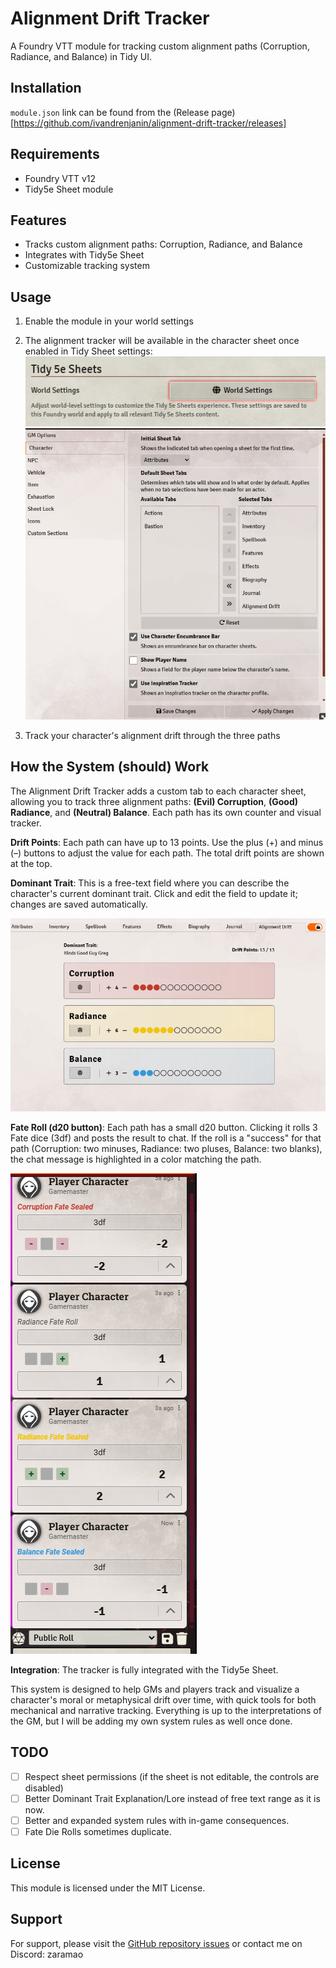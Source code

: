 # Alignment Drift Tracker

A Foundry VTT module for tracking custom alignment paths (Corruption, Radiance, and Balance) in Tidy UI.

## Installation

`module.json` link can be found from the (Release page)[https://github.com/ivandrenjanin/alignment-drift-tracker/releases]


## Requirements

- Foundry VTT v12
- Tidy5e Sheet module

## Features

- Tracks custom alignment paths: Corruption, Radiance, and Balance
- Integrates with Tidy5e Sheet
- Customizable tracking system

## Usage

1. Enable the module in your world settings
2. The alignment tracker will be available in the character sheet once enabled in Tidy Sheet settings:
![Screenshot of Setting Page 1](assets/screenshots/tidy-sheet-config-1.png)
![Screenshot of Setting Page 2](assets/screenshots/tidy-sheet-config-2.png)

3. Track your character's alignment drift through the three paths

## How the System (should) Work

The Alignment Drift Tracker adds a custom tab to each character sheet, allowing you to track three alignment paths: **(Evil) Corruption**, **(Good) Radiance**, and **(Neutral) Balance**. Each path has its own counter and visual tracker.

**Drift Points**: Each path can have up to 13 points. Use the plus (+) and minus (–) buttons to adjust the value for each path. The total drift points are shown at the top.

**Dominant Trait**: This is a free-text field where you can describe the character's current dominant trait. Click and edit the field to update it; changes are saved automatically.

![Screenshot of Alignment Drift Tracker](assets/screenshots/module-screenshot.png)

**Fate Roll (d20 button)**: Each path has a small d20 button. Clicking it rolls 3 Fate dice (3df) and posts the result to chat. If the roll is a "success" for that path (Corruption: two minuses, Radiance: two pluses, Balance: two blanks), the chat message is highlighted in a color matching the path.

![Screenshot of Fate Roll](assets/screenshots/module-fate-roll-screenshot.png)

**Integration**: The tracker is fully integrated with the Tidy5e Sheet.

This system is designed to help GMs and players track and visualize a character's moral or metaphysical drift over time, with quick tools for both mechanical and narrative tracking. Everything is up to the interpretations of the GM, but I will be adding my own system rules as well once done.

## TODO
- [ ] Respect sheet permissions (if the sheet is not editable, the controls are disabled)
- [ ] Better Dominant Trait Explanation/Lore instead of free text range as it is now.
- [ ] Better and expanded system rules with in-game consequences.
- [ ] Fate Die Rolls sometimes duplicate.

## License

This module is licensed under the MIT License.

## Support

For support, please visit the [GitHub repository issues](https://github.com/ivandrenjanin/alignment-drift-tracker/issues) or contact me on Discord: zaramao 
